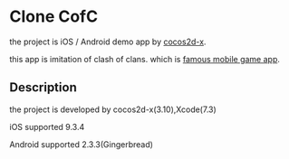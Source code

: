 # Clone CofC
the project is iOS / Android demo app by [cocos2d-x](http://www.cocos2d-x.org/). 

this app is imitation of clash of clans. which is [famous mobile game app](http://supercell.com/en/games/clashofclans/).

## Description
the project is developed by cocos2d-x(3.10),Xcode(7.3)

iOS supported 9.3.4

Android supported 2.3.3(Gingerbread)